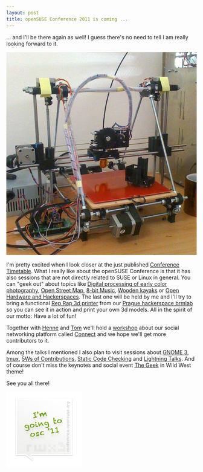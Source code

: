 ```yaml
---
layout: post
title: openSUSE Conference 2011 is coming ...
---
```


... and I'll be there again as well! I guess there's no need to tell I am really looking forward to it.

![prusa-mendel](/assets/prusa-mendel.jpg)

I'm pretty excited when I look closer at the just published [Conference Timetable](conference.opensuse.org/timetable). What I really like about the openSUSE Conference is that it has also sessions that are not directly related to SUSE or Linux in general. You can "geek out" about topics like [Digital processing of early color photography](http://conference.opensuse.org/indico//contributionDisplay.py?contribId=58&confId=2), [Open Street Map](http://conference.opensuse.org/indico//contributionDisplay.py?contribId=117&confId=2), [8-bit Music](http://conference.opensuse.org/indico//contributionDisplay.py?contribId=148&confId=2), [Wooden kayaks](http://conference.opensuse.org/indico//contributionDisplay.py?contribId=11&confId=2) or [Open Hardware and Hackerspaces](http://conference.opensuse.org/indico//contributionDisplay.py?contribId=24&confId=2). The last one will be held by me and I'll try to bring a functional [Rep Rap 3d printer](http://reprap.org/wiki/Prusa) from our [Prague hackerspace brmlab](http://brmlab.cz/) so you can see it in action and print your own 3d models. All in the spirit of our motto: Have a lot of fun!

Together with [Henne](http://hennevogel.de/) and [Tom](http://www.digitalflow.de/blog/) we'll hold a [workshop](http://conference.opensuse.org/indico//contributionDisplay.py?contribId=99&confId=2) about our social networking platform called [Connect](http://connect.opensuse.org/) and we hope we'll get more contributors to it.

Among the talks I mentioned I also plan to visit sessions about [GNOME 3](http://conference.opensuse.org/indico//contributionDisplay.py?contribId=31&confId=2), [tmux](http://conference.opensuse.org/indico//contributionDisplay.py?contribId=3&confId=2), [5Ws of Contributions](http://conference.opensuse.org/indico//contributionDisplay.py?contribId=79&confId=2), [Static Code Checking](http://conference.opensuse.org/indico//contributionDisplay.py?contribId=64&confId=2) and [Lightning Talks](http://conference.opensuse.org/indico//contributionDisplay.py?contribId=134&confId=2). And of course don't miss the keynotes and social event [The Geek](http://conference.opensuse.org/indico//contributionDisplay.py?contribId=137&confId=2) in Wild West theme!

See you all there!

![square-badge](/assets/square-badge.png)

